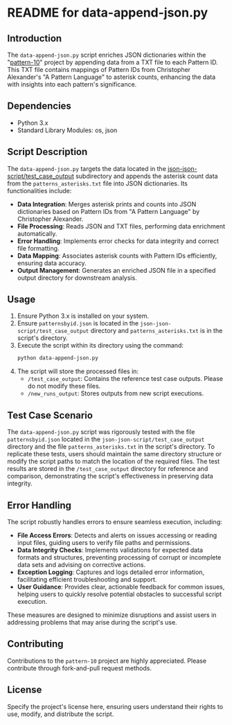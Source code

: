 
# README for data-append-json.py

## Introduction
The `data-append-json.py` script enriches JSON dictionaries within the "[pattern-10](https://github.com/jesuzv/pattern-10)" project by appending data from a TXT file to each Pattern ID. This TXT file contains mappings of Pattern IDs from Christopher Alexander's "A Pattern Language" to asterisk counts, enhancing the data with insights into each pattern's significance.

## Dependencies
- Python 3.x
- Standard Library Modules: os, json

## Script Description
The `data-append-json.py` targets the data located in the [json-json-script/test_case_output](https://github.com/jesuzv/pattern-10/tree/main/json-json-script/test_case_output) subdirectory and appends the asterisk count data from the `patterns_asterisks.txt` file into JSON dictionaries. Its functionalities include:

- **Data Integration**: Merges asterisk prints and counts into JSON dictionaries based on Pattern IDs from "A Pattern Language" by Christopher Alexander.
- **File Processing**: Reads JSON and TXT files, performing data enrichment automatically.
- **Error Handling**: Implements error checks for data integrity and correct file formatting.
- **Data Mapping**: Associates asterisk counts with Pattern IDs efficiently, ensuring data accuracy.
- **Output Management**: Generates an enriched JSON file in a specified output directory for downstream analysis.

## Usage
1. Ensure Python 3.x is installed on your system.
2. Ensure `patternsbyid.json` is located in the `json-json-script/test_case_output` directory and `patterns_asterisks.txt` is in the script's directory.
3. Execute the script within its directory using the command:
   ```bash
   python data-append-json.py
   ```
4. The script will store the processed files in:
   - `/test_case_output`: Contains the reference test case outputs. Please do not modify these files.
   - `/new_runs_output`: Stores outputs from new script executions.

## Test Case Scenario
The `data-append-json.py` script was rigorously tested with the file `patternsbyid.json` located in the `json-json-script/test_case_output` directory and the file `patterns_asterisks.txt` in the script's directory. To replicate these tests, users should maintain the same directory structure or modify the script paths to match the location of the required files. The test results are stored in the `/test_case_output` directory for reference and comparison, demonstrating the script's effectiveness in preserving data integrity.

## Error Handling
The script robustly handles errors to ensure seamless execution, including:
- **File Access Errors**: Detects and alerts on issues accessing or reading input files, guiding users to verify file paths and permissions.
- **Data Integrity Checks**: Implements validations for expected data formats and structures, preventing processing of corrupt or incomplete data sets and advising on corrective actions.
- **Exception Logging**: Captures and logs detailed error information, facilitating efficient troubleshooting and support.
- **User Guidance**: Provides clear, actionable feedback for common issues, helping users to quickly resolve potential obstacles to successful script execution.

These measures are designed to minimize disruptions and assist users in addressing problems that may arise during the script's use.

## Contributing
Contributions to the `pattern-10` project are highly appreciated. Please contribute through fork-and-pull request methods.

## License
Specify the project's license here, ensuring users understand their rights to use, modify, and distribute the script.
